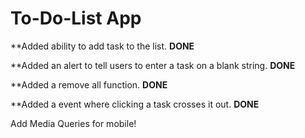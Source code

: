 # To-Do-List App


**Added ability to add task to the list. <strong>DONE</strong>

**Added an alert to tell users to enter a task on a blank string. <strong>DONE</strong>

**Added a remove all function. <strong>DONE</strong>

**Added a event where clicking a task crosses it out. <strong>DONE</strong>

Add Media Queries for mobile!
